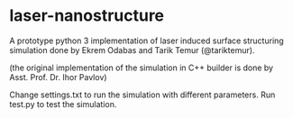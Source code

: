 # laser-nanostructure
A prototype python 3 implementation of laser induced surface structuring simulation done by Ekrem Odabas and Tarik Temur (@tariktemur). 

(the original implementation of the simulation in C++ builder is done by Asst. Prof. Dr. Ihor Pavlov)


Change settings.txt to run the simulation with different parameters. 
Run test.py to test the simulation.

